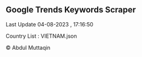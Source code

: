 

## Google Trends Keywords Scraper 
 
Last Update 04-08-2023 , 17:16:50

Country List :
VIETNAM.json



© Abdul Muttaqin 
